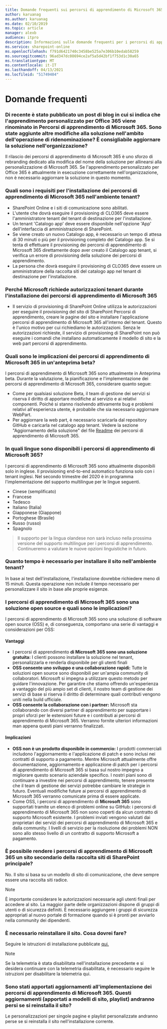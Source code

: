 ```yaml
---
title: Domande frequenti sui percorsi di apprendimento di Microsoft 365
author: karuanag
ms.author: karuanag
ms.date: 02/10/2019
ms.topic: article
manager: alexb
audience: itpro
description: Informazioni sulle domande frequenti per i percorsi di apprendimento di Microsoft 365.
ms.service: sharepoint-online
ms.openlocfilehash: f791d6421740c3458be525a7e306b10edab58259
ms.sourcegitcommit: 96ad347dc08694ce2af5a5d42bf1f753d1c30a65
ms.translationtype: MT
ms.contentlocale: it-IT
ms.lasthandoff: 04/13/2021
ms.locfileid: "51749404"
---
```

# <a name="frequently-asked-questions"></a>Domande frequenti

### <a name="i-recently-saw-a-blog-post-that-custom-learning-for-office-365-is-being-renamed-to-microsoft-365-learning-pathways-are-there-other-changes-being-added-to-the-solution-as-part-of-the-renaming-effort-should-i-update-the-solution-in-my-organization"></a>Di recente è stato pubblicato un post di blog in cui si indica che l'apprendimento personalizzato per Office 365 viene rinominato in Percorsi di apprendimento di Microsoft 365. Sono state aggiunte altre modifiche alla soluzione nell'ambito dell'operazione di ridenominazione? È consigliabile aggiornare la soluzione nell'organizzazione?

Il rilascio dei percorsi di apprendimento di Microsoft 365 è uno sforzo di rebranding dedicato alla modifica del nome della soluzione per allinearsi alla personalizzazione di Microsoft 365. Se l'apprendimento personalizzato per Office 365 è attualmente in esecuzione correttamente nell'organizzazione, non è necessario aggiornare la soluzione in questo momento.  

### <a name="what-are-the-requirements-for-installing-microsoft-365-learning-pathways-into-my-tenant-environment"></a>Quali sono i requisiti per l'installazione dei percorsi di apprendimento di Microsoft 365 nell'ambiente tenant?

- SharePoint Online e i siti di comunicazione sono abilitati.
- L'utente che dovrà eseguire il provisioning di CLO365 deve essere l'amministratore tenant del tenant di destinazione per l'installazione.
- Un tenant 'Catalogo app' deve essere disponibile nell'opzione 'App' dell'interfaccia di amministrazione di SharePoint.
- Se viene creato un nuovo Catalogo app, è necessario un tempo di attesa di 30 minuti o più per il provisioning completo del Catalogo app. Se si tenta di effettuare il provisioning dei percorsi di apprendimento di Microsoft 365 direttamente dopo aver creato il Catalogo app tenant, si verifica un errore di provisioning della soluzione dei percorsi di apprendimento. 
- La persona che dovrà eseguire il provisioning di CLO365 deve essere un amministratore della raccolta siti del catalogo app nel tenant di destinazione per l'installazione.

### <a name="why-is-microsoft-asking-for-tenant-permissions-when-installing-microsoft-365-learning-pathways"></a>Perché Microsoft richiede autorizzazioni tenant durante l'installazione dei percorsi di apprendimento di Microsoft 365 

- Il servizio di provisioning di SharePoint Online utilizza le autorizzazioni per eseguire il provisioning del sito di SharePoint Percorsi di apprendimento, creare le pagine del sito e installare l'applicazione percorsi di apprendimento di Microsoft 365 all'interno del tenant. Questo è l'unico motivo per cui richiediamo le autorizzazioni. Senza le autorizzazioni richieste, il servizio di provisioning di SharePoint non può eseguire i comandi che installano automaticamente il modello di sito e la web part percorsi di apprendimento. 

### <a name="what-are-the-implications-of-microsoft-365-learning-pathways-being-in-a-beta-preview"></a>Quali sono le implicazioni dei percorsi di apprendimento di Microsoft 365 in un'anteprima beta? 

I percorsi di apprendimento di Microsoft 365 sono attualmente in Anteprima beta. Durante la valutazione, la pianificazione e l'implementazione dei percorsi di apprendimento di Microsoft 365, considerare quanto segue:

- Come per qualsiasi soluzione Beta, il team di gestione dei servizi si riserva il diritto di apportare modifiche al servizio e ai relativi componenti. Poiché si stanno risolvendo attivamente bug e problemi relativi all'esperienza utente, è probabile che sia necessario aggiornare WebPart.
- Per aggiornare la web part, è necessario scaricarla dal repository GitHub e caricarla nel catalogo app tenant. Vedere la sezione "Aggiornamento della soluzione" del file [Readme](https://github.com/pnp/custom-learning-office-365/blob/master/README.md) dei percorsi di apprendimento di Microsoft 365. 

### <a name="what-languages-is-microsoft-365-learning-pathways-available-in"></a>In quali lingue sono disponibili i percorsi di apprendimento di Microsoft 365?

I percorsi di apprendimento di Microsoft 365 sono attualmente disponibili solo in inglese. Il provisioning end-to-end automatico funziona solo con i tenant inglesi. Nel secondo trimestre del 2020 è in programma l'implementazione del supporto multilingue per le lingue seguenti. 

- Cinese (semplificato) 
- Francese  
- Tedesco 
- Italiano (Italia) 
- Giapponese (Giappone)  
- Portoghese (Brasile) 
- Russo (russo)  
- Spagnolo 

> Il supporto per la lingua olandese non sarà incluso nella prossima versione del supporto multilingue per i percorsi di apprendimento. Continueremo a valutare le nuove opzioni linguistiche in futuro.

### <a name="how-long-will-it-take-to-install-the-site-in-our-tenant-environment"></a>Quanto tempo è necessario per installare il sito nell'ambiente tenant?

In base ai test dell'installazione, l'installazione dovrebbe richiedere meno di 15 minuti. Questa operazione non include il tempo necessario per personalizzare il sito in base alle proprie esigenze.

### <a name="is-microsoft-365-learning-pathways-an-open-source-solution-and-what-are-the-implications"></a>I percorsi di apprendimento di Microsoft 365 sono una soluzione open source e quali sono le implicazioni?

I percorsi di apprendimento di Microsoft 365 sono una soluzione di software open source (OSS) e, di conseguenza, comportano una serie di vantaggi e considerazioni per OSS:

#### <a name="benefits"></a>Vantaggi 
- I percorsi di apprendimento **di Microsoft 365 sono una soluzione gratuita:** I clienti possono installare la soluzione nel tenant, personalizzarla e renderla disponibile per gli utenti finali
- **OSS consente uno sviluppo e una collaborazione rapidi:**  Tutte le soluzioni open source sono disponibili per un'ampia community di collaboratori.  Microsoft si impegna a utilizzare questo metodo per guidare l'innovazione.  Per garantire che stiamo offrendo un'esperienza a vantaggio del più ampio set di clienti, il nostro team di gestione dei servizi di base si riserva il diritto di determinare quali contributi vengono uniti nella build ufficiale.  
- **OSS consente la collaborazione con i partner:** Microsoft sta collaborando con diversi partner di apprendimento per supportare i propri sforzi per le estensioni future e i contributi ai percorsi di apprendimento di Microsoft 365. Verranno fornite ulteriori informazioni man appena questi piani verranno finalizzati. 
    
#### <a name="implications"></a>Implicazioni
- **OSS non è un prodotto disponibile in commercio:** I prodotti commerciali includono l'aggiornamento e l'applicazione di patch e sono inclusi nei contratti di supporto a pagamento. Mentre Microsoft attualmente offre documentazione, aggiornamento e applicazione di patch per i percorsi di apprendimento di Microsoft 365 si basa sul nostro impegno a migliorare questo scenario aziendale specifico. I nostri piani sono di continuare a investire nei percorsi di apprendimento, tenere presente che il team di gestione dei servizi potrebbe cambiare le strategie in futuro. Eventuali modifiche future ai percorsi di apprendimento di Microsoft 365 verranno comunicate prima di essere applicate. 
- Come OSS, i percorsi di apprendimento di **Microsoft 365** sono supportati tramite un elenco di problemi online su GitHub: i percorsi di apprendimento di Microsoft 365 non sono coperti da alcun contratto di supporto Microsoft esistente. I problemi inviati vengono valutati dai proprietari dei servizi dei percorsi di apprendimento di Microsoft 365 e dalla community. I livelli di servizio per la risoluzione dei problemi NON sono allo stesso livello di un contratto di supporto Microsoft a pagamento.  

### <a name="can-we-make-the-microsoft-365-learning-pathways-a-subsite-of-our-primary-sharepoint-site-collection"></a>È possibile rendere i percorsi di apprendimento di Microsoft 365 un sito secondario della raccolta siti di SharePoint principale?

No. Il sito si basa su un modello di sito di comunicazione, che deve sempre essere una raccolta siti radice.

> [!NOTE]
> È importante considerare le autorizzazioni necessarie agli utenti finali per accedere al sito. La maggior parte delle organizzazioni dispone di gruppi di utenti o di sicurezza definiti. È necessario aggiungere i gruppi di sicurezza appropriati al nuovo portale di formazione quando si è pronti per avviarlo nella community dei dipendenti.

### <a name="i-need-to-reinstall-the-site-what-should-i-do"></a>È necessario reinstallare il sito. Cosa dovrei fare?

Seguire le istruzioni di installazione pubblicate [qui.](custom_provision.md)

> [!NOTE]
> Se la telemetria è stata disabilitata nell'installazione precedente e si desidera continuare con la telemetria disabilitata, è necessario seguire le istruzioni per disabilitare la telemetria qui.

### <a name="we-made-updates-to-our-implementation-of-microsoft-365-learning-pathways-will-we-lose-these-updates-made-to-site-template-playlists-if-we-reinstall-the-site"></a>Sono stati apportati aggiornamenti all'implementazione dei percorsi di apprendimento di Microsoft 365. Questi aggiornamenti (apportati a modelli di sito, playlist) andranno persi se si reinstalla il sito?

Le personalizzazioni per singole pagine e playlist personalizzate andranno perse se si reinstalla il sito nell'installazione corrente.  
